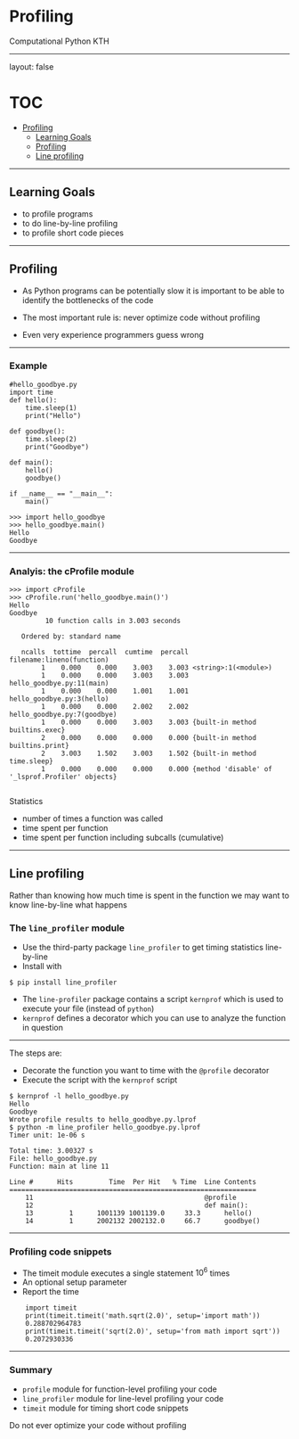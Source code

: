 <style>
.centered {
  display: block;
  margin-left: auto;
  margin-right: auto;
}
</style>
<link rel="stylesheet" href="/js/highlight/styles/gruvbox-light.css">
<script src="/js/highlight/highlight.pack.js"></script>
<script>hljs.initHighlightingOnLoad();</script>
<script type="text/javascript"
  src="https://cdn.mathjax.org/mathjax/latest/MathJax.js?config=TeX-AMS-MML_HTMLorMML">
</script>

# Profiling

Computational Python
KTH

---

layout: false


# TOC
* [Profiling](#1)
  + [Learning Goals](#2)
  + [Profiling](#3)
  + [Line profiling](#6)

---

## Learning Goals

* to profile programs
* to do line-by-line profiling
* to profile short code pieces

---


## Profiling

* As Python programs can be potentially slow it is important to be able to
identify the bottlenecks of the code

* The most important rule is: never optimize code without profiling

* Even very experience programmers guess wrong

---

### Example


```
#hello_goodbye.py
import time
def hello():
    time.sleep(1)
    print("Hello")

def goodbye():
    time.sleep(2)
    print("Goodbye")

def main():
    hello()
    goodbye()

if __name__ == "__main__":
    main()
```

```
>>> import hello_goodbye
>>> hello_goodbye.main()
Hello
Goodbye

```

---
### Analyis: the cProfile module

```
>>> import cProfile
>>> cProfile.run('hello_goodbye.main()')
Hello
Goodbye
         10 function calls in 3.003 seconds

   Ordered by: standard name

   ncalls  tottime  percall  cumtime  percall filename:lineno(function)
        1    0.000    0.000    3.003    3.003 <string>:1(<module>)
        1    0.000    0.000    3.003    3.003 hello_goodbye.py:11(main)
        1    0.000    0.000    1.001    1.001 hello_goodbye.py:3(hello)
        1    0.000    0.000    2.002    2.002 hello_goodbye.py:7(goodbye)
        1    0.000    0.000    3.003    3.003 {built-in method builtins.exec}
        2    0.000    0.000    0.000    0.000 {built-in method builtins.print}
        2    3.003    1.502    3.003    1.502 {built-in method time.sleep}
        1    0.000    0.000    0.000    0.000 {method 'disable' of '_lsprof.Profiler' objects}


```

Statistics

* number of times a function was called
* time spent per function
* time spent per function including subcalls (cumulative)


---

## Line profiling


Rather than knowing how much time is spent in the function we may want to know line-by-line what happens


### The `line_profiler` module

* Use the third-party package `line_profiler` to get timing statistics line-by-line
* Install with

```
$ pip install line_profiler
```


* The `line-profiler` package contains a script `kernprof` which is used to execute your
file (instead of `python`)
* `kernprof` defines a decorator which you can use to analyze the function in question

---
The steps are:

* Decorate the function you want to time with the `@profile` decorator
* Execute the script with the `kernprof` script

```
$ kernprof -l hello_goodbye.py 
Hello
Goodbye
Wrote profile results to hello_goodbye.py.lprof
$ python -m line_profiler hello_goodbye.py.lprof
Timer unit: 1e-06 s

Total time: 3.00327 s
File: hello_goodbye.py
Function: main at line 11

Line #      Hits         Time  Per Hit   % Time  Line Contents
==============================================================
    11                                           @profile
    12                                           def main():
    13         1      1001139 1001139.0     33.3      hello()
    14         1      2002132 2002132.0     66.7      goodbye()

```

---
### Profiling code snippets


* The timeit module executes a single statement $10^6$ times
* An optional setup parameter
* Report the time

```
    import timeit
    print(timeit.timeit('math.sqrt(2.0)', setup='import math'))
    0.288702964783
    print(timeit.timeit('sqrt(2.0)', setup='from math import sqrt'))
    0.2072930336
```

---

### Summary

* `profile`  module  for function-level profiling your code
* `line_profiler` module for line-level profiling your code
* `timeit` module for timing short code snippets

Do not ever optimize your code without profiling

